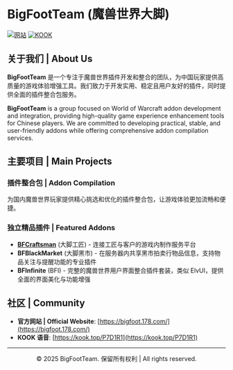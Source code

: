 # BigFootTeam (魔兽世界大脚)

[![网站](https://img.shields.io/badge/官方网站-BigFoot-blue)](https://bigfoot.178.com/)
[![KOOK](https://img.shields.io/badge/官方社区-KOOK-87eb00)](https://kook.top/P7D1R1)

## 关于我们 | About Us

**BigFootTeam** 是一个专注于魔兽世界插件开发和整合的团队，为中国玩家提供高质量的游戏体验增强工具。我们致力于开发实用、稳定且用户友好的插件，同时提供全面的插件整合包服务。

**BigFootTeam** is a group focused on World of Warcraft addon development and integration, providing high-quality game experience enhancement tools for Chinese players. We are committed to developing practical, stable, and user-friendly addons while offering comprehensive addon compilation services.

## 主要项目 | Main Projects

### 插件整合包 | Addon Compilation

为国内魔兽世界玩家提供精心挑选和优化的插件整合包，让游戏体验更加流畅和便捷。

### 独立精品插件 | Featured Addons

- **[BFCraftsman](https://github.com/BigFootTeam/BFCraftsman)** (大脚工匠) - 连接工匠与客户的游戏内制作服务平台
- **BFBlackMarket** (大脚黑市) - 在服务器内共享黑市拍卖行物品信息，支持物品关注与提醒功能的专业插件
- **BFInfinite** (BFI) - 完整的魔兽世界用户界面整合插件套装，类似 ElvUI，提供全面的界面美化与功能增强

## 社区 | Community

- **官方网站 | Official Website**: [https://bigfoot.178.com/](https://bigfoot.178.com/)
- **KOOK 语音**: [https://kook.top/P7D1R1](https://kook.top/P7D1R1)

---

<p align="center">© 2025 BigFootTeam. 保留所有权利 | All rights reserved.</p>
